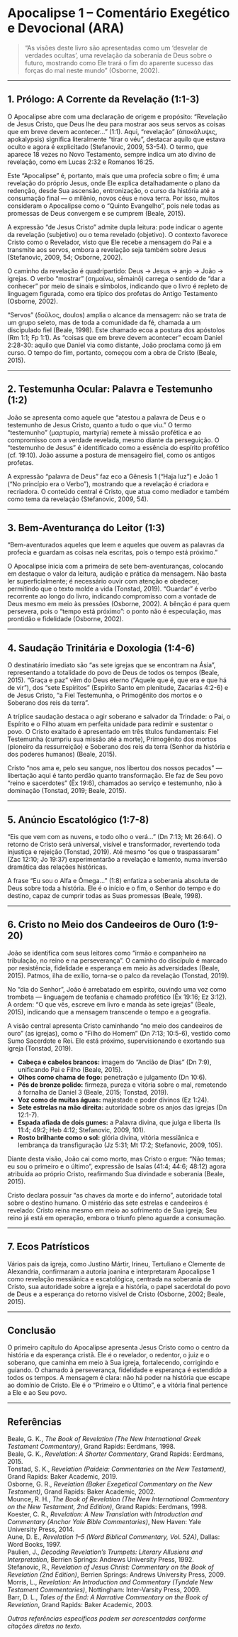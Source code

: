 # Apocalipse 1 – Comentário Exegético e Devocional (ARA)

> “As visões deste livro são apresentadas como um ‘desvelar de verdades ocultas’, uma revelação da soberania de Deus sobre o futuro, mostrando como Ele trará o fim do aparente sucesso das forças do mal neste mundo” (Osborne, 2002).

---

## 1. Prólogo: A Corrente da Revelação (1:1-3)

O Apocalipse abre com uma declaração de origem e propósito: “Revelação de Jesus Cristo, que Deus lhe deu para mostrar aos seus servos as coisas que em breve devem acontecer...” (1:1). Aqui, “revelação” (ἀποκάλυψις, apokalypsis) significa literalmente “tirar o véu”, destacar aquilo que estava oculto e agora é explicitado (Stefanovic, 2009, 53-54). O termo, que aparece 18 vezes no Novo Testamento, sempre indica um ato divino de revelação, como em Lucas 2:32 e Romanos 16:25.

Este “Apocalipse” é, portanto, mais que uma profecia sobre o fim; é uma revelação do próprio Jesus, onde Ele explica detalhadamente o plano da redenção, desde Sua ascensão, entronização, o curso da história até a consumação final — o milênio, novos céus e nova terra. Por isso, muitos consideram o Apocalipse como o “Quinto Evangelho”, pois nele todas as promessas de Deus convergem e se cumprem (Beale, 2015).

A expressão “de Jesus Cristo” admite dupla leitura: pode indicar o agente da revelação (subjetivo) ou o tema revelado (objetivo). O contexto favorece Cristo como o Revelador, visto que Ele recebe a mensagem do Pai e a transmite aos servos, embora a revelação seja também sobre Jesus (Stefanovic, 2009, 54; Osborne, 2002).

O caminho da revelação é quadripartido: Deus → Jesus → anjo → João → igrejas. O verbo “mostrar” (σημαίνω, sēmainō) carrega o sentido de “dar a conhecer” por meio de sinais e símbolos, indicando que o livro é repleto de linguagem figurada, como era típico dos profetas do Antigo Testamento (Osborne, 2002).

“Servos” (δοῦλος, doulos) amplia o alcance da mensagem: não se trata de um grupo seleto, mas de toda a comunidade da fé, chamada a um discipulado fiel (Beale, 1998). Este chamado ecoa a postura dos apóstolos (Rm 1:1; Fp 1:1). As “coisas que em breve devem acontecer” ecoam Daniel 2:28-30: aquilo que Daniel via como distante, João proclama como já em curso. O tempo do fim, portanto, começou com a obra de Cristo (Beale, 2015).

---

## 2. Testemunha Ocular: Palavra e Testemunho (1:2)

João se apresenta como aquele que “atestou a palavra de Deus e o testemunho de Jesus Cristo, quanto a tudo o que viu.” O termo “testemunho” (μαρτυρία, martyria) remete à missão profética e ao compromisso com a verdade revelada, mesmo diante da perseguição. O “testemunho de Jesus” é identificado como a essência do espírito profético (cf. 19:10). João assume a postura de mensageiro fiel, como os antigos profetas.

A expressão “palavra de Deus” faz eco a Gênesis 1 (“Haja luz”) e João 1 (“No princípio era o Verbo”), mostrando que a revelação é criadora e recriadora. O conteúdo central é Cristo, que atua como mediador e também como tema da revelação (Stefanovic, 2009, 54).

---

## 3. Bem-Aventurança do Leitor (1:3)

“Bem-aventurados aqueles que leem e aqueles que ouvem as palavras da profecia e guardam as coisas nela escritas, pois o tempo está próximo.”

O Apocalipse inicia com a primeira de sete bem-aventuranças, colocando em destaque o valor da leitura, audição e prática da mensagem. Não basta ler superficialmente; é necessário ouvir com atenção e obedecer, permitindo que o texto molde a vida (Tonstad, 2019). “Guardar” é verbo recorrente ao longo do livro, indicando compromisso com a vontade de Deus mesmo em meio às pressões (Osborne, 2002). A bênção é para quem persevera, pois o “tempo está próximo”: o ponto não é especulação, mas prontidão e fidelidade (Osborne, 2002).

---

## 4. Saudação Trinitária e Doxologia (1:4-6)

O destinatário imediato são “as sete igrejas que se encontram na Ásia”, representando a totalidade do povo de Deus de todos os tempos (Beale, 2015). “Graça e paz” vêm do Deus eterno (“Aquele que é, que era e que há de vir”), dos “sete Espíritos” (Espírito Santo em plenitude, Zacarias 4:2-6) e de Jesus Cristo, “a Fiel Testemunha, o Primogênito dos mortos e o Soberano dos reis da terra”.

A tríplice saudação destaca o agir soberano e salvador da Trindade: o Pai, o Espírito e o Filho atuam em perfeita unidade para redimir e sustentar o povo. O Cristo exaltado é apresentado em três títulos fundamentais: Fiel Testemunha (cumpriu sua missão até a morte), Primogênito dos mortos (pioneiro da ressurreição) e Soberano dos reis da terra (Senhor da história e dos poderes humanos) (Beale, 2015).

Cristo “nos ama e, pelo seu sangue, nos libertou dos nossos pecados” — libertação aqui é tanto perdão quanto transformação. Ele faz de Seu povo “reino e sacerdotes” (Êx 19:6), chamados ao serviço e testemunho, não à dominação (Tonstad, 2019; Beale, 2015).

---

## 5. Anúncio Escatológico (1:7-8)

“Eis que vem com as nuvens, e todo olho o verá...” (Dn 7:13; Mt 26:64). O retorno de Cristo será universal, visível e transformador, revertendo toda injustiça e rejeição (Tonstad, 2019). Até mesmo “os que o traspassaram” (Zac 12:10; Jo 19:37) experimentarão a revelação e lamento, numa inversão dramática das relações históricas.

A frase “Eu sou o Alfa e Ômega...” (1:8) enfatiza a soberania absoluta de Deus sobre toda a história. Ele é o início e o fim, o Senhor do tempo e do destino, capaz de cumprir todas as Suas promessas (Beale, 1998).

---

## 6. Cristo no Meio dos Candeeiros de Ouro (1:9-20)

João se identifica com seus leitores como “irmão e companheiro na tribulação, no reino e na perseverança”. O caminho do discípulo é marcado por resistência, fidelidade e esperança em meio às adversidades (Beale, 2015). Patmos, ilha de exílio, torna-se o palco da revelação (Tonstad, 2019).

No “dia do Senhor”, João é arrebatado em espírito, ouvindo uma voz como trombeta — linguagem de teofania e chamado profético (Êx 19:16; Ez 3:12). A ordem: “O que vês, escreve em livro e manda às sete igrejas” (Beale, 2015), indicando que a mensagem transcende o tempo e a geografia.

A visão central apresenta Cristo caminhando “no meio dos candeeiros de ouro” (as igrejas), como o “Filho do Homem” (Dn 7:13; 10:5-6), vestido como Sumo Sacerdote e Rei. Ele está próximo, supervisionando e exortando sua igreja (Tonstad, 2019).

- **Cabeça e cabelos brancos:** imagem do “Ancião de Dias” (Dn 7:9), unificando Pai e Filho (Beale, 2015).
- **Olhos como chama de fogo:** penetração e julgamento (Dn 10:6).
- **Pés de bronze polido:** firmeza, pureza e vitória sobre o mal, remetendo à fornalha de Daniel 3 (Beale, 2015; Tonstad, 2019).
- **Voz como de muitas águas:** majestade e poder divinos (Ez 1:24).
- **Sete estrelas na mão direita:** autoridade sobre os anjos das igrejas (Dn 12:1-7).
- **Espada afiada de dois gumes:** a Palavra divina, que julga e liberta (Is 11:4; 49:2; Heb 4:12; Stefanovic, 2009, 101).
- **Rosto brilhante como o sol:** glória divina, vitória messiânica e lembrança da transfiguração (Jz 5:31; Mt 17:2; Stefanovic, 2009, 105).

Diante desta visão, João cai como morto, mas Cristo o ergue: “Não temas; eu sou o primeiro e o último”, expressão de Isaías (41:4; 44:6; 48:12) agora atribuída ao próprio Cristo, reafirmando Sua divindade e soberania (Beale, 2015).

Cristo declara possuir “as chaves da morte e do inferno”, autoridade total sobre o destino humano. O mistério das sete estrelas e candeeiros é revelado: Cristo reina mesmo em meio ao sofrimento de Sua igreja; Seu reino já está em operação, embora o triunfo pleno aguarde a consumação.

---

## 7. Ecos Patrísticos

Vários pais da igreja, como Justino Mártir, Irineu, Tertuliano e Clemente de Alexandria, confirmaram a autoria joanina e interpretaram Apocalipse 1 como revelação messiânica e escatológica, centrada na soberania de Cristo, sua autoridade sobre a igreja e a história, o papel sacerdotal do povo de Deus e a esperança do retorno visível de Cristo (Osborne, 2002; Beale, 2015).

---

## Conclusão

O primeiro capítulo do Apocalipse apresenta Jesus Cristo como o centro da história e da esperança cristã. Ele é o revelador, o redentor, o juiz e o soberano, que caminha em meio à Sua igreja, fortalecendo, corrigindo e guiando. O chamado à perseverança, fidelidade e esperança é estendido a todos os tempos. A mensagem é clara: não há poder na história que escape ao domínio de Cristo. Ele é o “Primeiro e o Último”, e a vitória final pertence a Ele e ao Seu povo.

---

## Referências

Beale, G. K., _The Book of Revelation (The New International Greek Testament Commentary)_, Grand Rapids: Eerdmans, 1998.  
Beale, G. K., _Revelation: A Shorter Commentary_, Grand Rapids: Eerdmans, 2015.  
Tonstad, S. K., _Revelation (Paideia: Commentaries on the New Testament)_, Grand Rapids: Baker Academic, 2019.  
Osborne, G. R., _Revelation (Baker Exegetical Commentary on the New Testament)_, Grand Rapids: Baker Academic, 2002.  
Mounce, R. H., _The Book of Revelation (The New International Commentary on the New Testament, 2nd Edition)_, Grand Rapids: Eerdmans, 1998.  
Koester, C. R., _Revelation: A New Translation with Introduction and Commentary (Anchor Yale Bible Commentaries)_, New Haven: Yale University Press, 2014.  
Aune, D. E., _Revelation 1–5 (Word Biblical Commentary, Vol. 52A)_, Dallas: Word Books, 1997.  
Paulien, J., _Decoding Revelation’s Trumpets: Literary Allusions and Interpretation_, Berrien Springs: Andrews University Press, 1992.  
Stefanovic, R., _Revelation of Jesus Christ: Commentary on the Book of Revelation (2nd Edition)_, Berrien Springs: Andrews University Press, 2009.  
Morris, L., _Revelation: An Introduction and Commentary (Tyndale New Testament Commentaries)_, Nottingham: Inter-Varsity Press, 2009.  
Barr, D. L., _Tales of the End: A Narrative Commentary on the Book of Revelation_, Grand Rapids: Baker Academic, 2003.

*Outras referências específicas podem ser acrescentadas conforme citações diretas no texto.*